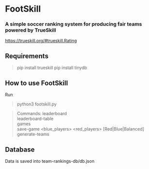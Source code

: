 # FootSkill
### A simple soccer ranking system for producing fair teams powered by TrueSkill

https://trueskill.org/#trueskill.Rating

## Requirements

> pip install trueskill
> pip install tinydb

## How to use FootSkill

Run
> python3 footskill.py

>Commands:
> leaderboard<br />
> leaderboard-table<br />
> games<br />
> save-game <date> <blue_players> <red_players> [Red|Blue|Balanced]<br />
> generate-teams <players><br />

## Database

Data is saved into team-rankings-db/db.json

